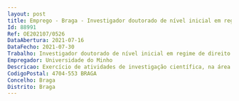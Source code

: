 ```yaml
--- 
layout: post
title: Emprego - Braga - Investigador doutorado de nível inicial em regime de direito privado
Id: 88991
Ref: OE202107/0526
DataAbertura: 2021-07-16
DataFecho: 2021-07-30
Trabalho: Investigador doutorado de nível inicial em regime de direito privado
Empregador: Universidade do Minho
Descricao: Exercício de atividades de investigação científica, na área científica de Ciências da Saúde, no âmbito do projeto “Diamond Photonics Platforms for Synaptic Connectivity Assessment in Healthy and Parkinson Disease Neuronal Models”, ref.ª HR02 00249, financiado pela Fundação “la Caixa”.
CodigoPostal: 4704-553 BRAGA
Concelho: Braga
Distrito: Braga
--- 
```

